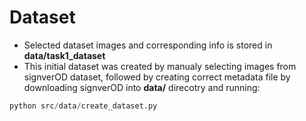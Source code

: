 # Dataset
- Selected dataset images and corresponding info is stored in **data/task1_dataset**
- This initial dataset was created by manualy selecting images from signverOD dataset, followed by creating 
correct metadata file by downloading signverOD into **data/** direcotry and running:
```python
python src/data/create_dataset.py
```
